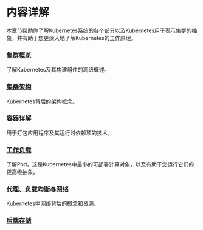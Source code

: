 # 内容详解

本章节帮助你了解Kubernetes系统的各个部分以及Kubernetes用于表示集群的抽象，并有助于您更深入地了解Kubernetes的工作原理。


### [集群概览](overview/README.md)

了解Kubernetes及其构建组件的高级概述。

### [集群架构](architecture/README.md)

Kubernetes背后的架构概念。

### [容器详解](containers/README.md)

用于打包应用程序及其运行时依赖项的技术。

### [工作负载](workloads/README.md)

了解Pod，这是Kubernetes中最小的可部署计算对象，以及有助于您运行它们的更高级抽象。

### [代理、负载均衡与网络](services-networking/README.md)

Kubernetes中网络背后的概念和资源。

### [后端存储](storage/README.md)
